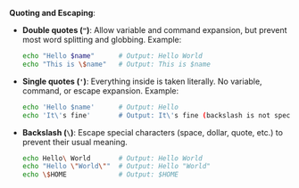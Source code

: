
**Quoting and Escaping**:

 - **Double quotes (`"`)**: Allow variable and command expansion, but prevent most word splitting and globbing.
   Example:
   ```sh
   echo "Hello $name"      # Output: Hello World
   echo "This is \$name"   # Output: This is $name
   ```
   
 - **Single quotes (`'`)**: Everything inside is taken literally. No variable, command, or escape expansion.
   Example:
   ```sh
   echo 'Hello $name'      # Output: Hello
   echo 'It\'s fine'       # Output: It\'s fine (backslash is not special inside single quotes)
   ```
 
 - **Backslash (`\`)**: Escape special characters (space, dollar, quote, etc.) to prevent their usual meaning.
   ```sh
   echo Hello\ World       # Output: Hello World
   echo "Hello \"World\""  # Output: Hello "World"
   echo \$HOME             # Output: $HOME
   ```
